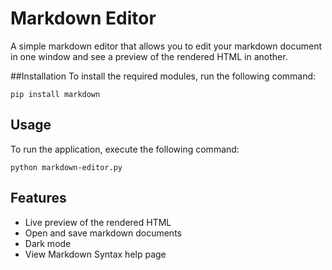 # Markdown Editor
A simple markdown editor that allows you to edit your markdown document in one window and see a preview of the rendered HTML in another.

##Installation
To install the required modules, run the following command:
```
pip install markdown
```

## Usage
To run the application, execute the following command:
```
python markdown-editor.py
```
## Features
* Live preview of the rendered HTML
* Open and save markdown documents
* Dark mode
* View Markdown Syntax help page
